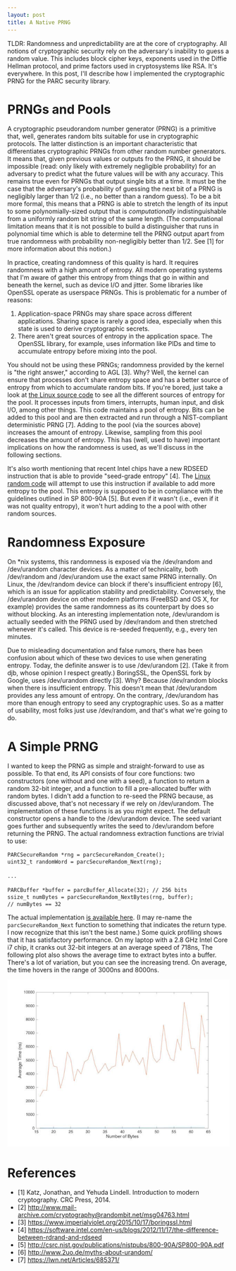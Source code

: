 ```yaml
---
layout: post
title: A Native PRNG
---
```


TLDR: Randomness and unpredictability are at the core of cryptography. All notions
of cryptographic security rely on the adversary's inability to guess a random
value. This includes block cipher keys, exponents used in the Diffie Hellman
protocol, and prime factors used in cryptosystems like RSA. It's everywhere.
In this post, I'll describe how I implemented the cryptographic PRNG for the
PARC security library.

# PRNGs and Pools

A cryptographic pseudorandom number generator (PRNG) is a primitive that, well,
generates random bits suitable for use in cryptographic protocols. The latter
distinction is an important characteristic that differentiates cryptographic
PRNGs from other random number generators. It means that, given previous values
or outputs fro the PRNG, it should be impossible (read: only likely with extremely
negligible probability) for an adversary to predict what the future values will be
with any accuracy. This remains true even for PRNGs that output single bits at a
time. It must be the case that the adversary's probability of guessing the next
bit of a PRNG is negligibly larger than 1/2 (i.e., no better than a random guess).
To be a bit more formal, this means that a PRNG is able to stretch the length
of its input to some polynomially-sized output that is *computationally*
indistinguishable from a uniformly random bit string of the same length.
(The computational limitation means that it is not possible to build a distinguisher
that runs in polynomial time which is able to determine tell the PRNG output
apart from true randomness with probability non-negligibly better than 1/2.
See [1] for more information about this notion.)

In practice, creating randomness of this quality is hard. It requires randomness with
a high amount of entropy. All modern operating systems that I'm aware of gather this
entropy from things that go in within and beneath the kernel, such as device I/O
and jitter. Some libraries like OpenSSL operate as userspace PRNGs. This is
problematic for a number of reasons:

1. Application-space PRNGs may share space across different applications. Sharing
space is rarely a good idea, especially when this state is used to derive cryptographic
secrets.
2. There aren't great sources of entropy in the application space. The OpenSSL library,
for example, uses information like PIDs and time to accumulate entropy before mixing
into the pool.

You should not be using these PRNGs; randomness provided by the kernel is "the right
answer," according to AGL [3]. Why? Well, the kernel can ensure that processes
don't share entropy space and has a better source of entropy from which to accumulate
random bits. If you're bored, just take a look at
[the Linux source code](http://lxr.free-electrons.com/source/drivers/char/random.c)
to see all the different sources of entropy for the pool. It processes inputs
from timers, interrupts, human input, and disk I/O, among other things. This code maintains a pool
of entropy. Bits can be added to this pool and are then extracted and run through
a NIST-compliant deterministic PRNG [7]. Adding to the pool (via the sources above) increases the
amount of entropy. Likewise, sampling from this pool decreases the amount of
entropy. This has (well, used to have) important implications on how the
randomness is used, as we'll discuss in the following sections.

It's also worth mentioning that recent Intel chips have a new RDSEED instruction
that is able to provide "seed-grade entropy" [4]. The [Linux random code](http://git.kernel.org/cgit/linux/kernel/git/torvalds/linux.git/tree/drivers/char/random.c#n937)
will attempt to use this instruction if available to add more entropy to the pool.
This entropy is supposed to be in compliance with the guidelines outlined in
SP 800-90A [5]. But even if it wasn't (i.e., even if it was not quality entropy),
it won't hurt adding to the a pool with other random sources.

# Randomness Exposure

On *nix systems, this randomness is exposed via the /dev/random
and /dev/urandom character devices. As a matter of technicality, both /dev/random
and /dev/urandom use the exact same PRNG internally. On Linux, the /dev/random
device can block if there's insufficient entropy [6], which is an issue for
application stability and predictability. Conversely, the /dev/urandom device on
other modern platforms (FreeBSD and OS X, for example) provides the same randomness
as its counterpart by does so without blocking. As an interesting implementation
note, /dev/urandom is actually seeded with the PRNG used by /dev/random and then
stretched whenever it's called. This device is re-seeded frequently, e.g., every
ten minutes.

Due to misleading documentation and false rumors, there has been confusion about
which of these two devices to use when generating entropy. Today, the definite
answer is to use /dev/urandom [2]. (Take it from djb, whose opinion I respect
greatly.) BoringSSL, the OpenSSL fork by Google, uses /dev/urandom directly [3].
Why? Because /dev/random blocks when there is insufficient entropy. This doesn't
mean that /dev/urandom provides any less amount of entropy. On the contrary,
/dev/urandom has more than enough entropy to seed any cryptographic uses. So
as a matter of usability, most folks just use /dev/random, and that's what we're
going to do.

# A Simple PRNG

I wanted to keep the PRNG as simple and straight-forward to use as possible. To that
end, its API consists of four core functions: two constructors (one without and one
with a seed), a function to return a random 32-bit integer, and a function to fill
a pre-allocated buffer with random bytes. I didn't add a function to re-seed the
PRNG because, as discussed above, that's not necessary if we rely on /dev/urandom.
The implementation of these functions is as you might expect. The default constructor
opens a handle to the /dev/urandom device. The seed variant goes further and
subsequently writes the seed to /dev/urandom before returning the PRNG. The actual
randomness extraction functions are trivial to use:

~~~
PARCSecureRandom *rng = parcSecureRandom_Create();
uint32_t randomWord = parcSecureRandom_Next(rng);

...

PARCBuffer *buffer = parcBuffer_Allocate(32); // 256 bits
ssize_t numBytes = parcSecureRandom_NextBytes(rng, buffer);
// numBytes == 32
~~~

The actual implementation [is available here](https://github.com/PARC/Libparc/blob/master/parc/security/parc_SecureRandom.c). (I may re-name the `parcSecureRandom_Next` function
to something that indicates the return type. I now recognize that this isn't
the best name.) Some quick profiling shows that it has satisfactory performance.
On my laptop with a 2.8 GHz Intel Core i7 chip, it cranks out 32-bit integers at
an average speed of 718ns, The following plot also shows the average time to
extract bytes into a buffer. There's a lot of variation, but you can see the
increasing trend. On average, the time hovers in the range of 3000ns and 8000ns.

![`parcSecureRandom_NextBytes` profile results.](/images/prng.jpg)

# References

- [1] Katz, Jonathan, and Yehuda Lindell. Introduction to modern cryptography. CRC Press, 2014.
- [2] http://www.mail-archive.com/cryptography@randombit.net/msg04763.html
- [3] https://www.imperialviolet.org/2015/10/17/boringssl.html
- [4] https://software.intel.com/en-us/blogs/2012/11/17/the-difference-between-rdrand-and-rdseed
- [5] http://csrc.nist.gov/publications/nistpubs/800-90A/SP800-90A.pdf
- [6] http://www.2uo.de/myths-about-urandom/
- [7] https://lwn.net/Articles/685371/
